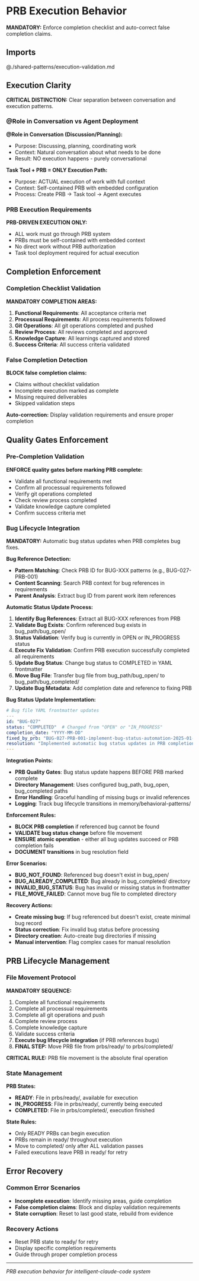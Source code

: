 # PRB Execution Behavior

**MANDATORY:** Enforce completion checklist and auto-correct false completion claims.

## Imports
@./shared-patterns/execution-validation.md

## Execution Clarity

**CRITICAL DISTINCTION:** Clear separation between conversation and execution patterns.

### @Role in Conversation vs Agent Deployment

**@Role in Conversation (Discussion/Planning):**
- Purpose: Discussing, planning, coordinating work
- Context: Natural conversation about what needs to be done
- Result: NO execution happens - purely conversational

**Task Tool + PRB = ONLY Execution Path:**
- Purpose: ACTUAL execution of work with full context
- Context: Self-contained PRB with embedded configuration
- Process: Create PRB → Task tool → Agent executes

### PRB Execution Requirements

**PRB-DRIVEN EXECUTION ONLY:**
- ALL work must go through PRB system
- PRBs must be self-contained with embedded context
- No direct work without PRB authorization
- Task tool deployment required for actual execution

## Completion Enforcement

### Completion Checklist Validation

**MANDATORY COMPLETION AREAS:**
1. **Functional Requirements**: All acceptance criteria met
2. **Processual Requirements**: All process requirements followed
3. **Git Operations**: All git operations completed and pushed
4. **Review Process**: All reviews completed and approved
5. **Knowledge Capture**: All learnings captured and stored
6. **Success Criteria**: All success criteria validated

### False Completion Detection

**BLOCK false completion claims:**
- Claims without checklist validation
- Incomplete execution marked as complete
- Missing required deliverables
- Skipped validation steps

**Auto-correction:** Display validation requirements and ensure proper completion

## Quality Gates Enforcement

### Pre-Completion Validation
**ENFORCE quality gates before marking PRB complete:**
- Validate all functional requirements met
- Confirm all processual requirements followed
- Verify git operations completed
- Check review process completed
- Validate knowledge capture completed
- Confirm success criteria met

### Bug Lifecycle Integration

**MANDATORY:** Automatic bug status updates when PRB completes bug fixes.

**Bug Reference Detection:**
- **Pattern Matching**: Check PRB ID for BUG-XXX patterns (e.g., BUG-027-PRB-001)
- **Content Scanning**: Search PRB context for bug references in requirements
- **Parent Analysis**: Extract bug ID from parent work item references

**Automatic Status Update Process:**
1. **Identify Bug References**: Extract all BUG-XXX references from PRB
2. **Validate Bug Exists**: Confirm referenced bug exists in bug_path/bug_open/
3. **Status Validation**: Verify bug is currently in OPEN or IN_PROGRESS status
4. **Execute Fix Validation**: Confirm PRB execution successfully completed all requirements
5. **Update Bug Status**: Change bug status to COMPLETED in YAML frontmatter
6. **Move Bug File**: Transfer bug file from bug_path/bug_open/ to bug_path/bug_completed/
7. **Update Bug Metadata**: Add completion date and reference to fixing PRB

**Bug Status Update Implementation:**
```yaml
# Bug file YAML frontmatter updates
---
id: "BUG-027"
status: "COMPLETED"  # Changed from "OPEN" or "IN_PROGRESS"
completion_date: "YYYY-MM-DD"
fixed_by_prb: "BUG-027-PRB-001-implement-bug-status-automation-2025-01-26"
resolution: "Implemented automatic bug status updates in PRB completion process"
---
```

**Integration Points:**
- **PRB Quality Gates**: Bug status update happens BEFORE PRB marked complete
- **Directory Management**: Uses configured bug_path, bug_open, bug_completed paths
- **Error Handling**: Graceful handling of missing bugs or invalid references
- **Logging**: Track bug lifecycle transitions in memory/behavioral-patterns/

**Enforcement Rules:**
- **BLOCK PRB completion** if referenced bug cannot be found
- **VALIDATE bug status change** before file movement
- **ENSURE atomic operation** - either all bug updates succeed or PRB completion fails
- **DOCUMENT transitions** in bug resolution field

**Error Scenarios:**
- **BUG_NOT_FOUND**: Referenced bug doesn't exist in bug_open/
- **BUG_ALREADY_COMPLETED**: Bug already in bug_completed/ directory  
- **INVALID_BUG_STATUS**: Bug has invalid or missing status in frontmatter
- **FILE_MOVE_FAILED**: Cannot move bug file to completed directory

**Recovery Actions:**
- **Create missing bug**: If bug referenced but doesn't exist, create minimal bug record
- **Status correction**: Fix invalid bug status before processing
- **Directory creation**: Auto-create bug directories if missing
- **Manual intervention**: Flag complex cases for manual resolution

## PRB Lifecycle Management

### File Movement Protocol
**MANDATORY SEQUENCE:**
1. Complete all functional requirements
2. Complete all processual requirements  
3. Complete all git operations and push
4. Complete review process
5. Complete knowledge capture
6. Validate success criteria
7. **Execute bug lifecycle integration** (if PRB references bugs)
8. **FINAL STEP:** Move PRB file from prbs/ready/ to prbs/completed/

**CRITICAL RULE:** PRB file movement is the absolute final operation

### State Management
**PRB States:**
- **READY**: File in prbs/ready/, available for execution
- **IN_PROGRESS**: File in prbs/ready/, currently being executed
- **COMPLETED**: File in prbs/completed/, execution finished

**State Rules:**
- Only READY PRBs can begin execution
- PRBs remain in ready/ throughout execution
- Move to completed/ only after ALL validation passes
- Failed executions leave PRB in ready/ for retry

## Error Recovery

### Common Error Scenarios
- **Incomplete execution**: Identify missing areas, guide completion
- **False completion claims**: Block and display validation requirements
- **State corruption**: Reset to last good state, rebuild from evidence

### Recovery Actions
- Reset PRB state to ready/ for retry
- Display specific completion requirements
- Guide through proper completion process

---
*PRB execution behavior for intelligent-claude-code system*
